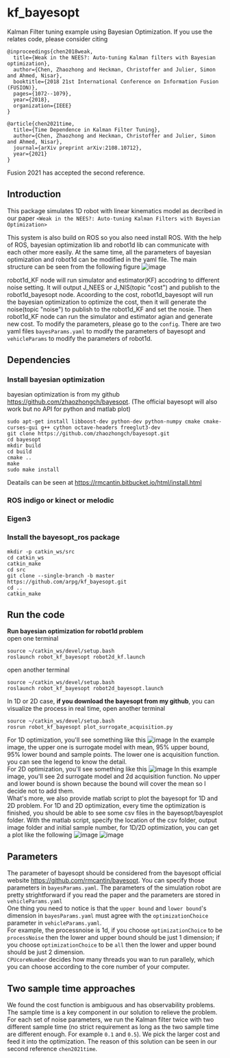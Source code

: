 # kf_bayesopt
Kalman Filter tuning example using Bayesian Optimization. If you use the relates code, please consider citing
```
@inproceedings{chen2018weak,
  title={Weak in the NEES?: Auto-tuning Kalman filters with Bayesian optimization},
  author={Chen, Zhaozhong and Heckman, Christoffer and Julier, Simon and Ahmed, Nisar},
  booktitle={2018 21st International Conference on Information Fusion (FUSION)},
  pages={1072--1079},
  year={2018},
  organization={IEEE}
}

@article{chen2021time,
  title={Time Dependence in Kalman Filter Tuning},
  author={Chen, Zhaozhong and Heckman, Christoffer and Julier, Simon and Ahmed, Nisar},
  journal={arXiv preprint arXiv:2108.10712},
  year={2021}
}
```
Fusion 2021 has accepted the second reference.
## Introduction
This package simulates 1D robot with linear kinematics model as decribed in our paper `<Weak in the NEES?: Auto-tuning Kalman Filters
with Bayesian Optimization>`

This system is also build on ROS so you also need install ROS. With the help of ROS, bayesian optimization lib and robot1d lib can communicate with each other more easily. At the same time, all the parameters of bayesian optimization and robot1d can be modified in the yaml file.
The main structure can be seen from the following figure
![image](https://github.com/arpg/ekf_bayesopt/raw/master/plot_example/Nodes.png)

robot1d_KF node will run simulator and estimator(KF) accodring to different noise setting. It will output J_NEES or J_NIS(topic "cost") and publish to the robot1d_bayesopt node. Acoording to the cost, robot1d_bayesopt will run the bayesian optimization to optimize the cost, then it will generate the noise(topic "noise") to publish to the robot1d_KF and set the nosie. Then robot1d_KF node can run the simulator and estimator agian and generate new cost.
To modify the parameters, please go to the `config`. There are two yaml files `bayesParams.yaml` to modify the parameters of bayesopt and `vehicleParams` to modify the parameters of robot1d.

## Dependencies
### Install bayesian optimization
bayesian optimization is from my github https://github.com/zhaozhongch/bayesopt. (The official bayesopt will also work but no API for python and matlab plot)
```
sudo apt-get install libboost-dev python-dev python-numpy cmake cmake-curses-gui g++ cython octave-headers freeglut3-dev
git clone https://github.com/zhaozhongch/bayesopt.git
cd bayesopt
mkdir build
cd build
cmake ..
make
sudo make install
```
Deatails can be seen at https://rmcantin.bitbucket.io/html/install.html

### ROS indigo or kinect or melodic
### Eigen3
### Install the bayesopt_ros package

```
mkdir -p catkin_ws/src
cd catkin_ws
catkin_make
cd src
git clone --single-branch -b master https://github.com/arpg/kf_bayesopt.git
cd ..
catkin_make
```
## Run the code
**Run bayesian optimization for robot1d problem** <br/>
open one terminal
```
source ~/catkin_ws/devel/setup.bash
roslaunch robot_kf_bayesopt robot2d_kf.launch 
```
open another terminal
```
source ~/catkin_ws/devel/setup.bash
roslaunch robot_kf_bayesopt robot2d_bayesopt.launch
```
In 1D or 2D case, **if you download the bayesopt from my github**, you can visualize the process in real time, open another terminal

```
source ~/catkin_ws/devel/setup.bash
rosrun robot_kf_bayesopt plot_surrogate_acquisition.py
```
For 1D optimization, you'll see something like this
![image](https://github.com/arpg/ekf_bayesopt/raw/master/plot_example/1d_opt_example.png)
In the example image, the upper one is surrogate model with mean, 95% upper bound, 95% lower bound and sample points. The lower one is acquisition function. you can see the legend to know the detail.  
For 2D optimization, you'll see something like this 
![image](https://github.com/arpg/ekf_bayesopt/raw/master/plot_example/2d_opt_example.png)
In this example image, you'll see 2d surrogate model and 2d acquisition function. No upper and lower bound is shown because the bound will cover the mean so I decide not to add them.  
What's more, we also provide matlab script to plot the bayesopt for 1D and 2D problem. For 1D and 2D optimization, every time the optimization is finished, you should be able to see some csv files in the bayesopt/bayesplot folder. With the matlab script, specify the location of the csv folder, output image folder and initial sample number, for 1D/2D optimization, you can get a plot like the following
![image](https://github.com/arpg/ekf_bayesopt/raw/master/plot_example/1d_matlab_plot.png)
![image](https://github.com/arpg/ekf_bayesopt/raw/master/plot_example/2d_matlab_plot.png)

## Parameters
The parameter of bayesopt should be considered from the bayesopt official website https://github.com/rmcantin/bayesopt. You can specify those parameters in `bayesParams.yaml`.
The parameters of the simulation robot are pretty strightforward if you read the paper and the parameters are stored in `vehicleParams.yaml`  
One thing you need to notice is that the `upper bound` and `lower bound`'s dimension in `bayesParams.yaml` must agree with the `optimizationChoice` parameter in `vehicleParams.yaml`.  
For example, the processnoise is 1d, if you choose `optimizationChoice` to be `processNoise` then the lower and upper bound should be just 1 dimension; if you choose `optimizationChoice` to be `all` then the lower and upper bound should be just 2 dimension.  
`CPUcoreNumber` decides how many threads you wan to run parallely, which you can choose according to the core number of your computer.

## Two sample time approaches
We found the cost function is ambiguous and has observability problems. The sample time is a key component in our solution to relieve the problem. For each set of noise parameters, we run the Kalman filter twice with two different sample time (no strict requirement as long as the two sample time are different enough. For example `0.1` and `0.5`). We pick the larger cost and feed it into the optimization. The reason of this solution can be seen in our second reference `chen2021time`.
